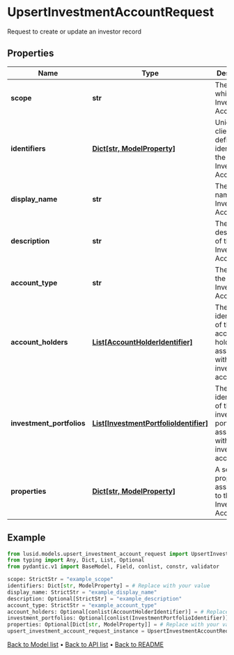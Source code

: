 # UpsertInvestmentAccountRequest

Request to create or update an investor record
## Properties
Name | Type | Description | Notes
------------ | ------------- | ------------- | -------------
**scope** | **str** | The scope in which the Investment Account lies. | 
**identifiers** | [**Dict[str, ModelProperty]**](ModelProperty.md) | Unique client-defined identifiers of the Investment Account. | 
**display_name** | **str** | The display name of the Investment Account | 
**description** | **str** | The description of the Investment Account | [optional] 
**account_type** | **str** | The type of the of the Investment Account. | 
**account_holders** | [**List[AccountHolderIdentifier]**](AccountHolderIdentifier.md) | The identification of the account holders associated with this investment account | [optional] 
**investment_portfolios** | [**List[InvestmentPortfolioIdentifier]**](InvestmentPortfolioIdentifier.md) | The identification of the investment portfolios associated with this investment account | [optional] 
**properties** | [**Dict[str, ModelProperty]**](ModelProperty.md) | A set of properties associated to the Investment Account. | [optional] 
## Example

```python
from lusid.models.upsert_investment_account_request import UpsertInvestmentAccountRequest
from typing import Any, Dict, List, Optional
from pydantic.v1 import BaseModel, Field, conlist, constr, validator

scope: StrictStr = "example_scope"
identifiers: Dict[str, ModelProperty] = # Replace with your value
display_name: StrictStr = "example_display_name"
description: Optional[StrictStr] = "example_description"
account_type: StrictStr = "example_account_type"
account_holders: Optional[conlist(AccountHolderIdentifier)] = # Replace with your value
investment_portfolios: Optional[conlist(InvestmentPortfolioIdentifier)] = # Replace with your value
properties: Optional[Dict[str, ModelProperty]] = # Replace with your value
upsert_investment_account_request_instance = UpsertInvestmentAccountRequest(scope=scope, identifiers=identifiers, display_name=display_name, description=description, account_type=account_type, account_holders=account_holders, investment_portfolios=investment_portfolios, properties=properties)

```

[Back to Model list](../README.md#documentation-for-models) &#8226; [Back to API list](../README.md#documentation-for-api-endpoints) &#8226; [Back to README](../README.md)

